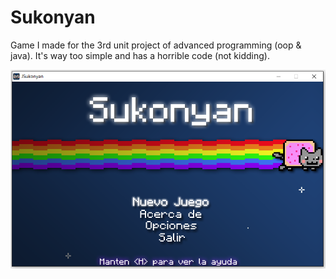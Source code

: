# Sukonyan
Game I made for the 3rd unit project of advanced programming (oop &amp; java). It's way too simple and has a horrible code (not kidding).

![Alt text](https://raw.githubusercontent.com/rjerez1992/sukonyan/master/release/picture.png)
